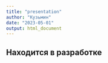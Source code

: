 ```yaml
---
title: "presentation"
author: "Кузьмин"
date: "2023-05-01"
output: html_document
---
```




## Находится в разработке
